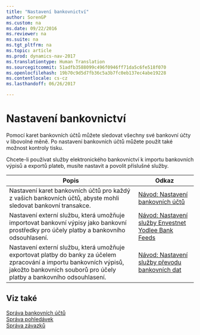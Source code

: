 ```yaml
---
title: "Nastavení bankovnictví"
author: SorenGP
ms.custom: na
ms.date: 09/22/2016
ms.reviewer: na
ms.suite: na
ms.tgt_pltfrm: na
ms.topic: article
ms.prod: dynamics-nav-2017
ms.translationtype: Human Translation
ms.sourcegitcommit: 51adfb3588099c496f0946ff71da5c6fe518f070
ms.openlocfilehash: 19b70c9d5d7fb36c5a3b7fc0eb137ec4abe19228
ms.contentlocale: cs-cz
ms.lasthandoff: 06/26/2017

---
```


# <a name="set-up-banking"></a>Nastavení bankovnictví

Pomocí karet bankovních účtů můžete sledovat všechny své bankovní účty v libovolné měně. Po nastavení bankovních účtů můžete použít také možnost kontroly tisku.

Chcete-li používat služby elektronického bankovnictví k importu bankovních výpisů a exportů plateb, musíte nastavit a povolit příslušné služby.

|Popis |Odkaz |
|---|----|
|Nastavení karet bankovních účtů pro každý z vašich bankovních účtů, abyste mohli sledovat bankovní transakce.|[Návod: Nastavení bankovních účtů](bank-how-setup-bank-accounts.md)|
|Nastavení externí službu, která umožňuje importovat bankovní výpisy jako bankovní prostředky pro účely platby a bankovního odsouhlasení.|[Návod: Nastavení služby Envestnet Yodlee Bank Feeds](bank-how-setup-bank-statement-service.md)|
|Nastavení externí službu, která umožňuje exportovat platby do banky za účelem zpracování a importu bankovních výpisů, jakožto bankovních souborů pro účely platby a bankovního odsouhlasení.|[Návod: Nastavení služby převodu bankovních dat](bank-how-setup-bank-data-conversion-service.md)|

## <a name="see-also"></a>Viz také
[Správa bankovních účtů](bank-manage-bank-accounts.md)  
[Správa pohledávek](receivables-manage-receivables.md)  
[Správa závazků](payables-manage-payables.md)

